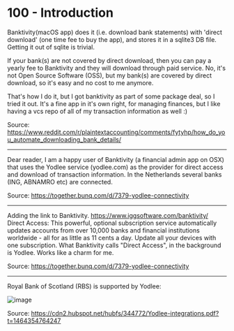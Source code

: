 # 100 - Introduction

Banktivity(macOS app) does it (i.e. download bank statements) with 'direct download' (one time fee to buy the app), and stores it in a sqlite3 DB file. Getting it out of sqlite is trivial.

If your bank(s) are not covered by direct download, then you can pay a yearly fee to Banktivity and they will download through paid service. No, it's not Open Source Software (OSS), but my bank(s) are covered by direct download, so it's easy and no cost to me anymore.

That's how I do it, but I got banktivity as part of some package deal, so I tried it out. It's a fine app in it's own right, for managing finances, but I like having a vcs repo of all of my transaction information as well :)

Source: https://www.reddit.com/r/plaintextaccounting/comments/fytyhp/how_do_you_automate_downloading_bank_details/
___

Dear reader, I am a happy user of Banktivity (a financial admin app on OSX) that uses the Yodlee service (yodlee.com) as the provider for direct access and download of transaction information. In the Netherlands several banks (ING, ABNAMRO etc) are connected. 

Source: https://together.bunq.com/d/7379-yodlee-connectivity
___

Adding the link to Banktivity. https://www.iggsoftware.com/banktivity/
Direct Access: This powerful, optional subscription service automatically updates accounts from over 10,000 banks and financial institutions worldwide - all for as little as 11 cents a day. Update all your devices with one subscription.
What Banktivity calls "Direct Access", in the background is Yodlee. Works like a charm for me.

Source: https://together.bunq.com/d/7379-yodlee-connectivity
___

Royal Bank of Scotland (RBS) is supported by Yodlee:

![image](https://github.com/user-attachments/assets/c44ee9aa-ffdf-4355-8fff-2a01bf7fff47)

Source: https://cdn2.hubspot.net/hubfs/344772/Yodlee-integrations.pdf?t=1464354764247
